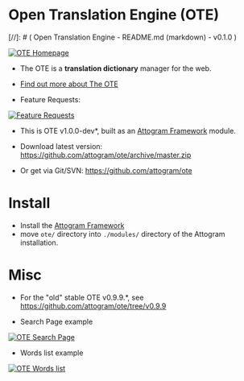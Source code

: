 Open Translation Engine (OTE)
===
[//]: # ( Open Translation Engine - README.md (markdown) - v0.1.0 )

[![OTE Homepage](https://raw.githubusercontent.com/attogram/ote-docs/master/screenshots/OTE.homepage.small.png "OTE Homepage")](https://raw.githubusercontent.com/attogram/ote-docs/master/screenshots/OTE.homepage.png)

* The OTE is a **translation dictionary** manager for the web.

* [Find out more about The OTE](ote/actions/about.md)

* Feature Requests:

[![Feature Requests](http://feathub.com/attogram/ote?format=svg)](http://feathub.com/attogram/ote)

* This is OTE v1.0.0-dev*, built as an [Attogram Framework](https://github.com/attogram/attogram) module.

* Download latest version:  https://github.com/attogram/ote/archive/master.zip

* Or get via Git/SVN: https://github.com/attogram/ote

Install
===
* Install the [Attogram Framework](https://github.com/attogram/attogram)
* move `ote/` directory into `./modules/` directory of the Attogram installation.

Misc
===
* For the "old" stable OTE v0.9.9.*, see https://github.com/attogram/ote/tree/v0.9.9

* Search Page example

[![OTE Search Page](https://raw.githubusercontent.com/attogram/ote-docs/master/screenshots/OTE.search.small.png "OTE Homepage")](https://raw.githubusercontent.com/attogram/ote-docs/master/screenshots/OTE.search.png)

* Words list example

[![OTE Words list](https://raw.githubusercontent.com/attogram/ote-docs/master/screenshots/OTE.words.small.png "OTE Homepage")](https://raw.githubusercontent.com/attogram/ote-docs/master/screenshots/OTE.words.png)
